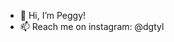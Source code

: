 - 👋 Hi, I’m Peggy!
- 📫 Reach me on instagram: @dgtyl


<!---
- 👀 I’m interested in ...
- 🌱 I’m currently learning ...
- 💞️ I’m looking to collaborate on ...

shenpeg/shenpeg is a ✨ special ✨ repository because its `README.md` (this file) appears on your GitHub profile.
You can click the Preview link to take a look at your changes.
--->
